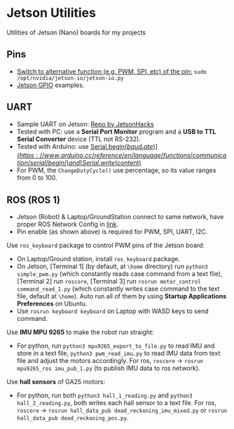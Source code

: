 # Jetson Utilities
Utilities of Jetson (Nano) boards for my projects

## Pins
* [Switch to alternative function (e.g. PWM, SPI, etc) of the pin:](https://docs.nvidia.com/jetson/archives/r34.1/DeveloperGuide/text/HR/ConfiguringTheJetsonExpansionHeaders.html) `sudo /opt/nvidia/jetson-io/jetson-io.py`
* [Jetson GPIO](https://github.com/NVIDIA/jetson-gpio) examples.

## UART
* Sample UART on Jetson: [Repo by JetsonHacks](https://github.com/JetsonHacksNano/UARTDemo)
* Tested with PC: use a **Serial Port Monitor** program and a **USB to TTL Serial Converter** device (TTL not RS-232).
* Tested with Arduino: use [Serial.begin($baud_rate)](https://www.arduino.cc/reference/en/language/functions/communication/serial/begin/) and [Serial.write($content)](https://www.arduino.cc/reference/en/language/functions/communication/serial/write/)
* For PWM, the ```ChangeDutyCycle()``` use percentage, so its value ranges from 0 to 100.

## ROS (ROS 1)
* Jetson (Robot) & Laptop/GroundStation connect to same network, have proper ROS Network Config in [link](https://emanual.robotis.com/docs/en/platform/turtlebot3/quick-start/).
* Pin enable (as shown above) is required for PWM, SPI, UART, I2C.

Use ```ros_keyboard``` package to control PWM pins of the Jetson board:
* On Laptop/Ground station, install ```ros_keyboard``` package.
* On Jetson, [Terminal 1] (by default, at ```\home``` directory) run ```python3 simple_pwm.py``` (which constantly reads case command from a text file), [Terminal 2] run ```roscore```, [Terminal 3] run ```rosrun motor_control command_read_1.py``` (which constantly writes case command to the text file, default at ```\home```). Auto run all of them by using **Startup Applications Preferences** on Ubuntu.
* Use ```rosrun keyboard keyboard``` on Laptop with WASD keys to send command.

Use **IMU MPU 9265** to make the robot run straight:
* For python, run ```python3 mpu9265_export_to_file.py``` to read IMU and store in a text file, ```python3 pwm_read_imu.py``` to read IMU data from text file and adjust the motors accordingly. For ros, ```roscore``` -> ```rosrun mpu9265_ros imu_pub_1.py``` (to publish IMU data to ros network).

Use **hall sensors** of GA25 motors:
* For python, run both ```python3 hall_1_reading.py``` and ```python3 hall_2_reading.py```, both writes each hall sensor to a text file. For ros, ```roscore``` -> ```rosrun hall_data_pub dead_reckoning_imu_mixed.py``` or ```rosrun hall_data_pub dead_reckoning_pos.py```. 
